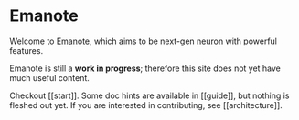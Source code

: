 # Emanote

Welcome to [Emanote][gh], which aims to be next-gen [neuron](https://neuron.zettel.page/) with powerful features.

Emanote is still a **work in progress**; therefore this site does not yet have much useful content.

Checkout [[start]]. Some doc hints are available in [[guide]], but nothing is fleshed out yet. If you are interested in contributing, see [[architecture]].

[gh]: https://github.com/srid/emanote